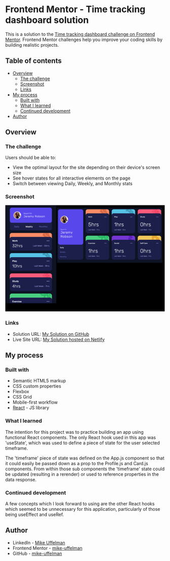 # Frontend Mentor - Time tracking dashboard solution

This is a solution to the [Time tracking dashboard challenge on Frontend Mentor](https://www.frontendmentor.io/challenges/time-tracking-dashboard-UIQ7167Jw). Frontend Mentor challenges help you improve your coding skills by building realistic projects.

## Table of contents

- [Overview](#overview)
  - [The challenge](#the-challenge)
  - [Screenshot](#screenshot)
  - [Links](#links)
- [My process](#my-process)
  - [Built with](#built-with)
  - [What I learned](#what-i-learned)
  - [Continued development](#continued-development)
- [Author](#author)

## Overview

### The challenge

Users should be able to:

- View the optimal layout for the site depending on their device's screen size
- See hover states for all interactive elements on the page
- Switch between viewing Daily, Weekly, and Monthly stats

### Screenshot

![](./public/solution_screenshot.png)

### Links

- Solution URL: [My Solution on GitHub](https://github.com/mike-uffelman/FE-Challenge---Time-Tracker-React)
- Live Site URL: [My Solution hosted on Netlify](https://sparkling-bombolone-7f63c8.netlify.app/)

## My process

### Built with

- Semantic HTML5 markup
- CSS custom properties
- Flexbox
- CSS Grid
- Mobile-first workflow
- [React](https://reactjs.org/) - JS library

### What I learned

The intention for this project was to practice building an app using functional React components. The only React hook used in this app was 'useState', which was used to define a piece of state for the user selected timeframe.

The 'timeframe' piece of state was defined on the App.js component so that it could easily be passed down as a prop to the Profile.js and Card.js components. From within those sub components the 'timeframe' state could be updated (resulting in a rerender) or used to reference properties in the data response.

### Continued development

A few concepts which I look forward to using are the other React hooks which seemed to be unnecessary for this application, particularly of those being useEffect and useRef.

## Author

- LinkedIn - [Mike Uffelman](https://www.linkedin.com/in/michael-uffelman-34289521)
- Frontend Mentor - [mike-uffelman](https://www.frontendmentor.io/profile/mike-uffelman)
- GitHub - [mike-uffelman](https://github.com/mike-uffelman)
